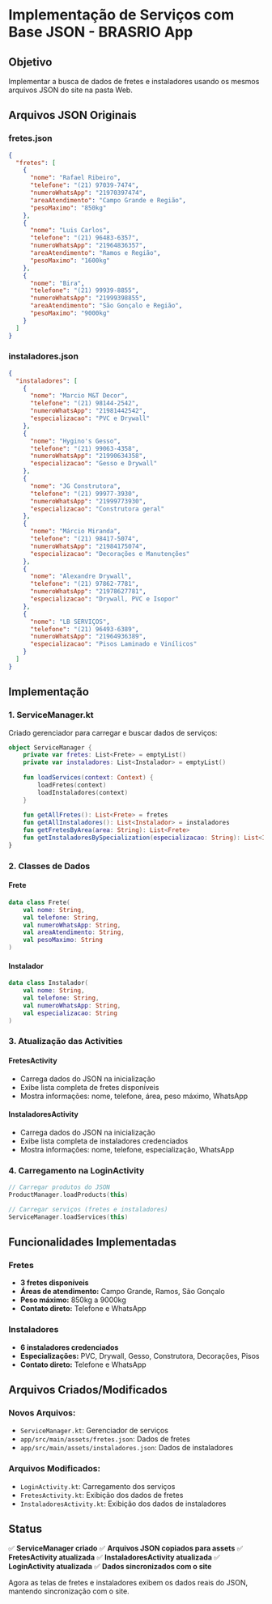 # Implementação de Serviços com Base JSON - BRASRIO App

## Objetivo

Implementar a busca de dados de fretes e instaladores usando os mesmos arquivos JSON do site na pasta Web.

## Arquivos JSON Originais

### **fretes.json**
```json
{
  "fretes": [
    {
      "nome": "Rafael Ribeiro",
      "telefone": "(21) 97039-7474",
      "numeroWhatsApp": "21970397474",
      "areaAtendimento": "Campo Grande e Região",
      "pesoMaximo": "850kg"
    },
    {
      "nome": "Luis Carlos",
      "telefone": "(21) 96483-6357",
      "numeroWhatsApp": "21964836357",
      "areaAtendimento": "Ramos e Região",
      "pesoMaximo": "1600kg"
    },
    {
      "nome": "Bira",
      "telefone": "(21) 99939-8855",
      "numeroWhatsApp": "21999398855",
      "areaAtendimento": "São Gonçalo e Região",
      "pesoMaximo": "9000kg"
    }
  ]
}
```

### **instaladores.json**
```json
{
  "instaladores": [
    {
      "nome": "Marcio M&T Decor",
      "telefone": "(21) 98144-2542",
      "numeroWhatsApp": "21981442542",
      "especializacao": "PVC e Drywall"
    },
    {
      "nome": "Hygino's Gesso",
      "telefone": "(21) 99063-4358",
      "numeroWhatsApp": "21990634358",
      "especializacao": "Gesso e Drywall"
    },
    {
      "nome": "JG Construtora",
      "telefone": "(21) 99977-3930",
      "numeroWhatsApp": "21999773930",
      "especializacao": "Construtora geral"
    },
    {
      "nome": "Márcio Miranda",
      "telefone": "(21) 98417-5074",
      "numeroWhatsApp": "21984175074",
      "especializacao": "Decorações e Manutenções"
    },
    {
      "nome": "Alexandre Drywall",
      "telefone": "(21) 97862-7781",
      "numeroWhatsApp": "21978627781",
      "especializacao": "Drywall, PVC e Isopor"
    },
    {
      "nome": "LB SERVIÇOS",
      "telefone": "(21) 96493-6389",
      "numeroWhatsApp": "21964936389",
      "especializacao": "Pisos Laminado e Vinílicos"
    }
  ]
}
```

## Implementação

### 1. **ServiceManager.kt**
Criado gerenciador para carregar e buscar dados de serviços:

```kotlin
object ServiceManager {
    private var fretes: List<Frete> = emptyList()
    private var instaladores: List<Instalador> = emptyList()
    
    fun loadServices(context: Context) {
        loadFretes(context)
        loadInstaladores(context)
    }
    
    fun getAllFretes(): List<Frete> = fretes
    fun getAllInstaladores(): List<Instalador> = instaladores
    fun getFretesByArea(area: String): List<Frete>
    fun getInstaladoresBySpecialization(especializacao: String): List<Instalador>
}
```

### 2. **Classes de Dados**

#### **Frete**
```kotlin
data class Frete(
    val nome: String,
    val telefone: String,
    val numeroWhatsApp: String,
    val areaAtendimento: String,
    val pesoMaximo: String
)
```

#### **Instalador**
```kotlin
data class Instalador(
    val nome: String,
    val telefone: String,
    val numeroWhatsApp: String,
    val especializacao: String
)
```

### 3. **Atualização das Activities**

#### **FretesActivity**
- Carrega dados do JSON na inicialização
- Exibe lista completa de fretes disponíveis
- Mostra informações: nome, telefone, área, peso máximo, WhatsApp

#### **InstaladoresActivity**
- Carrega dados do JSON na inicialização
- Exibe lista completa de instaladores credenciados
- Mostra informações: nome, telefone, especialização, WhatsApp

### 4. **Carregamento na LoginActivity**
```kotlin
// Carregar produtos do JSON
ProductManager.loadProducts(this)

// Carregar serviços (fretes e instaladores)
ServiceManager.loadServices(this)
```

## Funcionalidades Implementadas

### **Fretes**
- **3 fretes disponíveis**
- **Áreas de atendimento:** Campo Grande, Ramos, São Gonçalo
- **Peso máximo:** 850kg a 9000kg
- **Contato direto:** Telefone e WhatsApp

### **Instaladores**
- **6 instaladores credenciados**
- **Especializações:** PVC, Drywall, Gesso, Construtora, Decorações, Pisos
- **Contato direto:** Telefone e WhatsApp

## Arquivos Criados/Modificados

### **Novos Arquivos:**
- `ServiceManager.kt`: Gerenciador de serviços
- `app/src/main/assets/fretes.json`: Dados de fretes
- `app/src/main/assets/instaladores.json`: Dados de instaladores

### **Arquivos Modificados:**
- `LoginActivity.kt`: Carregamento dos serviços
- `FretesActivity.kt`: Exibição dos dados de fretes
- `InstaladoresActivity.kt`: Exibição dos dados de instaladores

## Status

✅ **ServiceManager criado**
✅ **Arquivos JSON copiados para assets**
✅ **FretesActivity atualizada**
✅ **InstaladoresActivity atualizada**
✅ **LoginActivity atualizada**
✅ **Dados sincronizados com o site**

Agora as telas de fretes e instaladores exibem os dados reais do JSON, mantendo sincronização com o site.
